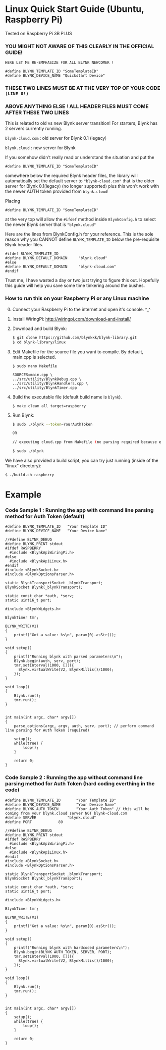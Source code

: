 # Linux Quick Start Guide (Ubuntu, Raspberry Pi)
Tested on Raspberry Pi 3B PLUS 

### YOU MIGHT NOT AWARE OF THIS CLEARLY IN THE OFFICIAL GUIDE! 

```HERE LET ME RE-EMPHASIZE FOR ALL BLYNK NEWCOMER !```
``` 
#define BLYNK_TEMPLATE_ID "SomeTemplateID"
#define BLYNK_DEVICE_NAME "Quickstart Device"
```
### THESE TWO LINES MUST BE AT THE VERY TOP OF YOUR CODE ```(LINE 0!)```
### ABOVE ANYTHING ELSE ! ALL HEADER FILES MUST COME AFTER THESE TWO LINES

This is related to old vs new Blynk server transition!
For starters, Blynk has 2 servers currently running.

```blynk-cloud.com``` 	: old server for Blynk 0.1 (legacy)

```blynk.cloud```	: new server for Blynk

If you somehow didn't really read or understand the situation and put the 
```
#define BLYNK_TEMPLATE_ID "SomeTemplateID"
```
somewhere below the required Blynk header files,
the library will automatically set the default
server to 
```"blynk-cloud.com"```
that is the older server for Blynk 0.1(legacy) (no longer supported)
plus this won't work with the newer AUTH token provided from ```blynk.cloud```!

Placing 
```
#define BLYNK_TEMPLATE_ID "SomeTemplateID"
```
at the very top will allow the ```#ifdef``` method
inside ```BlynkConfig.h``` to select the newer Blynk server that is 
```"blynk.cloud"```

Here are the lines from BlynkConfig.h for your reference.
This is the sole reason why you CANNOT define ```BLYNK_TEMPLATE_ID```
below the pre-requisite Blynk header files.

```
#ifdef BLYNK_TEMPLATE_ID
#define BLYNK_DEFAULT_DOMAIN     "blynk.cloud"
#else
#define BLYNK_DEFAULT_DOMAIN     "blynk-cloud.com"
#endif
```

Trust me, I have wasted a day or two just trying to figure this out.
Hopefully this guide will help you save some time tinkering around the bushes.

### How to run this on your Raspberry Pi or any Linux machine

0. Connect your Raspberry Pi to the internet and open it's console. ^_^

1. Install WiringPi:
    http://wiringpi.com/download-and-install/

2. Download and build Blynk:
    ```bash
    $ git clone https://github.com/blynkkk/blynk-library.git
    $ cd blynk-library/linux
    ```
3. Edit Makefile for the source file you want to compile. By default, main.cpp is selected.

    ```
    $ sudo nano Makefile
    
    SOURCES=main.cpp \
	../src/utility/BlynkDebug.cpp \
	../src/utility/BlynkHandlers.cpp \
	../src/utility/BlynkTimer.cpp
    ```
    
4. Build the executable file (default build name is ```blynk```).
    ```
    $ make clean all target=raspberry
    ```

5. Run Blynk:
    ```bash
    $ sudo ./blynk --token=YourAuthToken
    
    OR
    
    // executing cloud.cpp from Makefile (no parsing required because everything is hard coded)
    
    $ sudo ./blynk 
    
    ```

We have also provided a build script, you can try just running (inside of the "linux" directory):

```bash
$ ./build.sh raspberry
```

# Example

### Code Sample 1 : Running the app with command line parsing method for Auth Token (default)

```
#define BLYNK_TEMPLATE_ID   "Your Template ID"
#define BLYNK_DEVICE_NAME   "Your Device Name"

//#define BLYNK_DEBUG
#define BLYNK_PRINT stdout
#ifdef RASPBERRY
  #include <BlynkApiWiringPi.h>
#else
  #include <BlynkApiLinux.h>
#endif
#include <BlynkSocket.h>
#include <BlynkOptionsParser.h>

static BlynkTransportSocket _blynkTransport;
BlynkSocket Blynk(_blynkTransport);

static const char *auth, *serv;
static uint16_t port;

#include <BlynkWidgets.h>

BlynkTimer tmr;

BLYNK_WRITE(V1)
{
    printf("Got a value: %s\n", param[0].asStr());
}

void setup()
{
    printf("Running blynk with parsed parameters\n");
    Blynk.begin(auth, serv, port);
    tmr.setInterval(1000, [](){
      Blynk.virtualWrite(V2, BlynkMillis()/1000);
    });
}

void loop()
{
    Blynk.run();
    tmr.run();
}


int main(int argc, char* argv[])
{
    parse_options(argc, argv, auth, serv, port); // perform command line parsing for Auth Token (required)

    setup();
    while(true) {
        loop();
    }

    return 0;
}

```

### Code Sample 2 : Running the app without command line parsing method for Auth Token (hard coding everthing in the code)

```
#define BLYNK_TEMPLATE_ID   	"Your Template ID"
#define BLYNK_DEVICE_NAME   	"Your Device Name"
#define BLYNK_AUTH_TOKEN    	"Your Auth Token" // this will be coming from your blynk.cloud server NOT blynk-cloud.com
#define SERVER		    	"blynk.cloud"
#define PORT			80

//#define BLYNK_DEBUG
#define BLYNK_PRINT stdout
#ifdef RASPBERRY
  #include <BlynkApiWiringPi.h>
#else
  #include <BlynkApiLinux.h>
#endif
#include <BlynkSocket.h>
#include <BlynkOptionsParser.h>

static BlynkTransportSocket _blynkTransport;
BlynkSocket Blynk(_blynkTransport);

static const char *auth, *serv;
static uint16_t port;

#include <BlynkWidgets.h>

BlynkTimer tmr;

BLYNK_WRITE(V1)
{
    printf("Got a value: %s\n", param[0].asStr());
}

void setup()
{
    printf("Running blynk with hardcoded parameters\n");
    Blynk.begin(BLYNK_AUTH_TOKEN, SERVER, PORT);
    tmr.setInterval(1000, [](){
      Blynk.virtualWrite(V2, BlynkMillis()/1000);
    });
}

void loop()
{
    Blynk.run();
    tmr.run();
}


int main(int argc, char* argv[])
{
    setup();
    while(true) {
        loop();
    }

    return 0;
}

```
